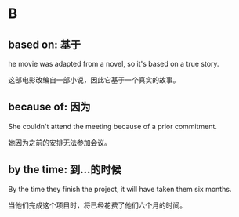 # B

## based on: 基于

he movie was adapted from a novel, so it's based on a true story.

这部电影改编自一部小说，因此它基于一个真实的故事。

## because of: 因为

She couldn't attend the meeting because of a prior commitment.

她因为之前的安排无法参加会议。

## by the time: 到...的时候

By the time they finish the project, it will have taken them six months.

当他们完成这个项目时，将已经花费了他们六个月的时间。